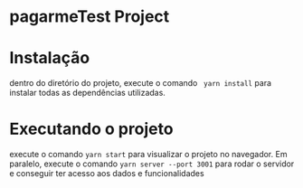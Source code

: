 # pagarmeTest Project

# Instalação

dentro do diretório do projeto, execute o comando  ` yarn install` para instalar todas as dependências utilizadas.


# Executando o projeto

execute o comando ``yarn start`` para visualizar o projeto no navegador. Em paralelo, execute o comando ``yarn server --port 3001`` para rodar o servidor e conseguir ter acesso aos dados e funcionalidades
